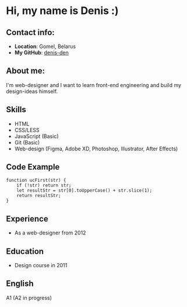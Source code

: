 # Hi, my name is Denis :)

## Contact info:

* __Location__: Gomel, Belarus
* __My GitHub__: [denis-den](https://github.com/denis-den/)

## About me:

I'm web-designer and I want to learn front-end engineering and build my design-ideas himself.

## Skills

* HTML
* CSS/LESS
* JavaScript (Basic)
* Git (Basic)
* Web-design (Figma, Adobe XD, Photoshop, Illustrator, After Effects)

## Code Example

```
function ucFirst(str) {
	if (!str) return str;
	let resultStr = str[0].toUpperCase() + str.slice(1);
	return resultStr;
}
```

## Experience

* As a web-designer from 2012

## Education

* Design course in 2011

## English

A1 (A2 in progress)